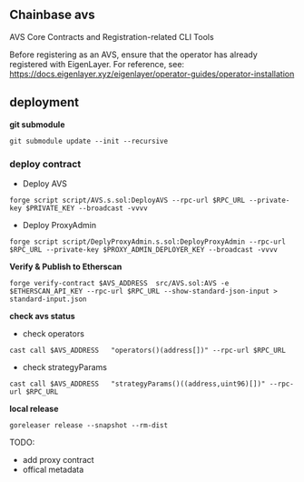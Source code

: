 
## Chainbase avs 

AVS Core Contracts and Registration-related CLI Tools

Before registering as an AVS, ensure that the operator has already registered with EigenLayer. For reference, see: https://docs.eigenlayer.xyz/eigenlayer/operator-guides/operator-installation




## deployment
 **git submodule**

`git submodule update --init --recursive`


### deploy contract

- Deploy AVS

`forge script script/AVS.s.sol:DeployAVS --rpc-url $RPC_URL --private-key $PRIVATE_KEY --broadcast -vvvv`

- Deploy ProxyAdmin

`forge script script/DeplyProxyAdmin.s.sol:DeployProxyAdmin --rpc-url $RPC_URL --private-key $PROXY_ADMIN_DEPLOYER_KEY --broadcast -vvvv`



**Verify & Publish to Etherscan**

`forge verify-contract $AVS_ADDRESS  src/AVS.sol:AVS -e $ETHERSCAN_API_KEY --rpc-url $RPC_URL --show-standard-json-input > standard-input.json`

**check avs status**

- check operators

`cast call $AVS_ADDRESS   "operators()(address[])" --rpc-url $RPC_URL`


- check strategyParams

`cast call $AVS_ADDRESS   "strategyParams()((address,uint96)[])" --rpc-url $RPC_URL`



**local release**

`goreleaser release --snapshot --rm-dist`


TODO: 
- add proxy contract
- offical metadata